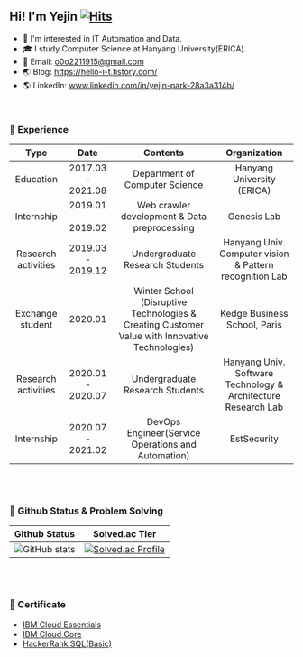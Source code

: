 ## Hi! I'm Yejin [![Hits](https://hits.seeyoufarm.com/api/count/incr/badge.svg?url=https%3A%2F%2Fgithub.com%2F98yejin%2Fhit-counter&count_bg=%23E79AD6&title_bg=%23555555&icon=&icon_color=%23E7E7E7&title=hits&edge_flat=false)](https://hits.seeyoufarm.com)
* :seedling: I'm interested in IT Automation and Data. 
* :mortar_board: I study Computer Science at Hanyang University(ERICA). 
* :email: Email: o0o2211915@gmail.com
* :earth_asia: Blog: https://hello-i-t.tistory.com/
* 🌎 LinkedIn:  www.linkedin.com/in/yejin-park-28a3a314b/


<br>

### :purple_heart: Experience

|         Type        |        Date        |                                            Contents                                            |                          Organization                         |
|:-------------------:|:------------------:|:----------------------------------------------------------------------------------------------:|:-------------------------------------------------------------:|
|      Education      | 2017.03 -  2021.08 |                                 Department of Computer Science                                 |                   Hanyang University (ERICA)                  |
|      Internship     |  2019.01 - 2019.02 |                          Web crawler development &  Data preprocessing                         |                          Genesis Lab                          |
| Research activities |  2019.03 - 2019.12 |                                 Undergraduate Research Students                                |    Hanyang Univ. Computer vision & Pattern recognition Lab    |
|   Exchange student  |       2020.01      | Winter School (Disruptive Technologies & Creating Customer Value with Innovative Technologies) |                  Kedge Business School, Paris                 |
| Research activities |  2020.01 - 2020.07 |                                 Undergraduate Research Students                                | Hanyang Univ. Software Technology & Architecture Research Lab |
|      Internship     |  2020.07 - 2021.02 |                       DevOps Engineer(Service Operations and Automation)                       |                          EstSecurity                          |

<br>
<br>

### :blue_heart: Github Status & Problem Solving

|Github Status|Solved.ac Tier|
|-------------|--------------|
|![GitHub stats](https://github-readme-stats.vercel.app/api?username=98yejin&show_icons=true&theme=buefy&count_private=true)|[![Solved.ac Profile](http://mazassumnida.wtf/api/v2/generate_badge?boj=o0o2211915)](https://solved.ac/o0o2211915)|

<br>
<br>

### 💚 Certificate

* [IBM Cloud Essentials](https://www.credly.com/badges/b1f69c69-6188-47a3-8c31-7f6e49e88bd0?source=linked_in_profile)
* [IBM Cloud Core](https://www.credly.com/badges/0727186c-dbec-4d52-9d6e-5f83edb2347b?source=linked_in_profile)
* [HackerRank SQL(Basic)](https://www.hackerrank.com/certificates/3dd03ae21beb)
